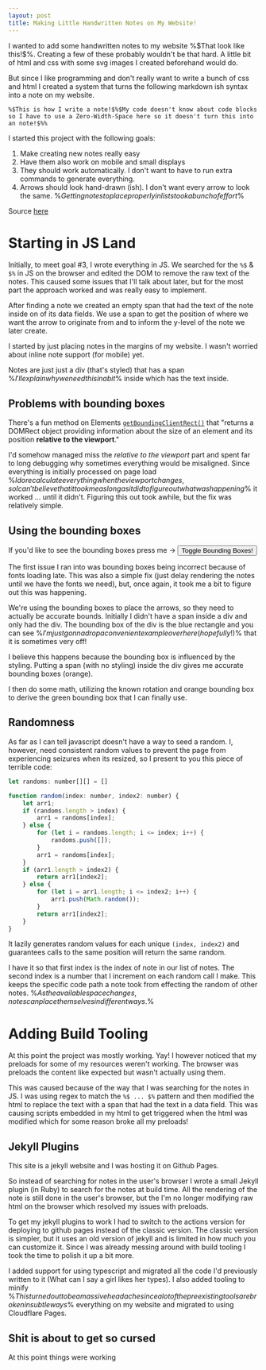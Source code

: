 ```yaml
---
layout: post
title: Making Little Handwritten Notes on My Website!
---
```


<head>
  <script type="text/javascript" src="/js/highlightjs/languages/javascript.min.js"></script>
</head>
I wanted to add some handwritten notes to my website %$That look like this!$%. Creating a few of these probably wouldn't be that hard.
A little bit of html and css with some svg images I created beforehand would do.

But since I like programming and don't really want to write a bunch of css and html I created a system that turns the following
markdown ish syntax into a note on my website.

`%​$This is how I write a note!$​%$My code doesn't know about code blocks so I have to use a Zero-Width-Space here so it doesn't turn this into an note!$%%`

I started this project with the following goals:

1. Make creating new notes really easy 
2. Have them also work on mobile and small displays 
3. They should work automatically. I don't want to have to run extra commands to generate everything. 
4. Arrows should look hand-drawn (ish). I don't want every arrow to look the same. %$Getting notes to place properly in lists took a bunch of effort$%

Source [here](https://github.com/varun7654/varun7654.github.io/blob/main/_ts/src/notes.ts)

# Starting in JS Land

Initially, to meet goal #3, I wrote everything in JS. We searched for the `%​$` & `$​%` in JS on the browser
and edited the DOM to remove the raw text of the notes. This caused some issues that I'll talk about later, but for the most part
the approach worked and was really easy to implement.

After finding a note we created an empty span that had the text of the note inside on of its data fields. 
We use a span to get the position of where we want the arrow to originate from and to inform the y-level of the note we later create.

I started by just placing notes in the margins of my website. I wasn't worried about inline note support (for mobile) yet. 

Notes are just just a div (that's styled) that has a span %$I'll explain why we need this in a bit$% inside which has the text inside.

## Problems with bounding boxes

There's a fun method on Elements [`getBoundingClientRect()`](https://developer.mozilla.org/en-US/docs/Web/API/Element/getBoundingClientRect)
that "returns a DOMRect object providing information about the size of an element and its position **relative to the viewport**."

I'd somehow managed miss the _relative to the viewport_ part and spent far to long debugging why sometimes everything would be misaligned.
Since everything is initially processed on page load %$I do recalculate everything when the viewport changes, so I can't believe that it took me as long as it did to figure out what was happening$%
it worked ... until it didn't. Figuring this out took awhile, but the fix was relatively simple.

## Using the bounding boxes

If you'd like to see the bounding boxes press me -> 
<button type="button" onclick="toggleShowBoundingBoxes()">Toggle Bounding Boxes!</button>

The first issue I ran into was bounding boxes being incorrect because of fonts loading late. This was also a simple fix
(just delay rendering the notes until we have the fonts we need), but, once again, it took me a bit to figure out this was happening.

We're using the bounding boxes to place the arrows, so they need to actually be accurate bounds. Initially I didn't have a span
inside a div and only had the div. The bounding box of the div is the blue rectangle and you can see 
%$I'm just gonna drop a convenient example over here (hopefully!)$% that it is sometimes very off! 

I believe this happens because the bounding box is influenced by the styling. 
Putting a span (with no styling) inside the div gives me accurate bounding boxes (orange).

I then do some math, utilizing the known rotation and orange bounding box to derive the green bounding box that I can finally use.

## Randomness

As far as I can tell javascript doesn't have a way to seed a random. 
I, however, need consistent random values to prevent the page from experiencing seizures when its resized, so I present to you this piece of terrible code:

```javascript
let randoms: number[][] = []

function random(index: number, index2: number) {
    let arr1;
    if (randoms.length > index) {
        arr1 = randoms[index];
    } else {
        for (let i = randoms.length; i <= index; i++) {
            randoms.push([]);
        }
        arr1 = randoms[index];
    }
    if (arr1.length > index2) {
        return arr1[index2];
    } else {
        for (let i = arr1.length; i <= index2; i++) {
            arr1.push(Math.random());
        }
        return arr1[index2];
    }
}
```

It lazily generates random values for each unique `(index, index2)` and guarantees calls to the same position will return the same random.

I have it so that first index is the index of note in our list of notes. 
The second index is a number that I increment on each random call I make.
This keeps the specific code path a note took from effecting the random of other notes.
%$As the available space changes, notes can place themselves in different ways.$%

# Adding Build Tooling

At this point the project was mostly working. Yay! I however noticed that my preloads for some of my resources weren't working. 
The browser was preloads the content like expected but wasn't actually using them.

This was caused because of the way that I was searching for the notes in JS. 
I was using regex to match the `%​$ ... $​%` pattern and then modified the html to replace the text with a span that had the text in a data field.
This was causing scripts embedded in my html to get triggered when the html was modified which for some reason broke all my preloads!

## Jekyll Plugins

This site is a jekyll website and I was hosting it on Github Pages.

So instead of searching for notes in the user's browser I wrote a small Jekyll plugin (in Ruby) to search for the notes at build time.
All the rendering of the note is still done in the user's browser, but the I'm no longer modifying raw html on the browser which resolved my issues with preloads.

To get my jekyll plugins to work I had to switch to the actions version for deploying to github pages instead of the classic version.
The classic version is simpler, but it uses an old version of jekyll and is limited in how much you can customize it. 
Since I was already messing around with build tooling I took the time to polish it up a bit more.

I added support for using typescript and migrated all the code I'd previously written to it (What can I say a girl likes her types).
I also added tooling to minify %$This turned out to be a massive headache since a lot of the preexisting tools are broken in subtle ways$%
everything on my website and migrated to using Cloudflare Pages.

## Shit is about to get so cursed

At this point things were working




















